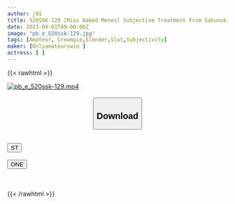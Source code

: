```yaml
---
author: j91
title: 520SSK-129 [Miss Naked Menes] Subjective Treatment From Sakunuki In Body Wash Play! ! A Super-Beautiful Lady’s Bristle Sesame Here Is A Raw Dick Massage! ! [Creampie]
date: 2023-09-01T09:00:00Z
image: "pb_e_520ssk-129.jpg"
tags: [Amateur, Creampie,Slender,Slut,Subjectivity]
maker: [Onlyamateurswin ]
actress: [ ]
---
```



{{< rawhtml >}}

<div class="video" data-videoid="XobYBMYeroiDQq1">
    <a href="javascript:;">
        <img src="https://my.j91.asia/posts/pb_e_520ssk-129/pb_e_520ssk-129.jpg" width="WIDTH" height="HEIGHT" alt="pb_e_520ssk-129.mp4" loading="lazy">
    </a>
</div>

<script type="text/javascript" src="https://j91.asia/asset/on-demand-st.js"></script>

<br>
  <link rel="stylesheet" href="https://j91.asia/asset/bs5.css">
  
  <center>
  <button class="btn btn-primary" type="button" data-bs-toggle="collapse" data-bs-target=".multi-collapse" aria-expanded="false" aria-controls="multiCollapseExample1 multiCollapseExample2"><h2>Download</h2></button></center>
</p>
<div class="row">
  <div class="col">
    <div class="collapse multi-collapse" id="multiCollapseExample1">
      <div class="card card-body">
	      	      <br>
<div class="buttons">  
<a href="https://streamtape.to/v/XobYBMYeroiDQq1"><button class="btn-hover color-3"><i class="fa fa-download"></i> ST</button></a></div>
    </div>
  </div>
</div>
  <div class="col">
    <div class="collapse multi-collapse" id="multiCollapseExample2">
      <div class="card card-body">
	      <br>
<div class="buttons">
    <a href="https://oneupload.to/xgai5v3r4g9c"><button class="btn-hover color-9"><i class="fa fa-download"></i> ONE</button></a></div>
<br><br>
      </div>
    </div>
  </div>
</div>

{{< /rawhtml >}}
